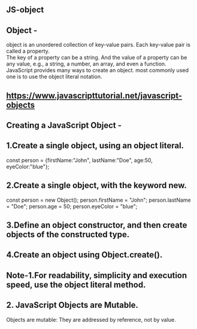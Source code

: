 ## JS-object

## Object -

object is an unordered collection of key-value pairs. Each key-value pair is called a property.<br>
The key of a property can be a string. And the value of a property can be any value, e.g., a string, a number, an array, and even a function.<br>
JavaScript provides  many ways to create an object. most commonly used one is to use the object literal notation.

##  https://www.javascripttutorial.net/javascript-objects

## Creating a JavaScript Object -

## 1.Create a single object, using an object literal.<br>
const person = {firstName:"John", lastName:"Doe", age:50, eyeColor:"blue"};

## 2.Create a single object, with the keyword new.<br>
const person = new Object();
person.firstName = "John";
person.lastName = "Doe";
person.age = 50;
person.eyeColor = "blue";

## 3.Define an object constructor, and then create objects of the constructed type.<br>
## 4.Create an object using Object.create().


## Note-1.For readability, simplicity and execution speed, use the object literal method.
## 2. JavaScript Objects are Mutable.
Objects are mutable: They are addressed by reference, not by value.



